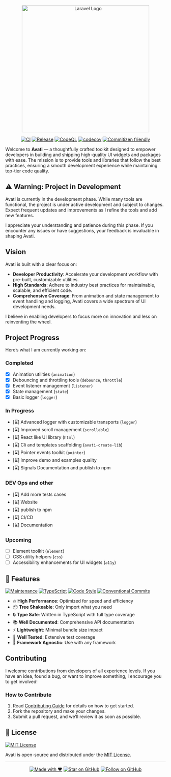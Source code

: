 
<p align="center"><a href="https://avati.io" target="_blank"><img src="https://raw.githubusercontent.com/laravel/art/master/logo-lockup/5%20SVG/2%20CMYK/1%20Full%20Color/laravel-logolockup-cmyk-red.svg" width="400" alt="Laravel Logo"></a></p>

<div align="center">

[![CI](https://github.com/KhaledSMQ/avati/actions/workflows/ci.yml/badge.svg)](https://github.com/KhaledSMQ/avati/actions/workflows/ci.yml)
[![Release](https://github.com/KhaledSMQ/avati/actions/workflows/release.yml/badge.svg)](https://github.com/KhaledSMQ/avati/actions/workflows/release.yml)
[![CodeQL](https://github.com/KhaledSMQ/avati/actions/workflows/codeql.yml/badge.svg)](https://github.com/KhaledSMQ/avati/actions/workflows/codeql.yml)
[![codecov](https://codecov.io/gh/KhaledSMQ/avati/branch/master/graph/badge.svg)](https://codecov.io/gh/KhaledSMQ/avati)
[![Commitizen friendly](https://img.shields.io/badge/commitizen-friendly-brightgreen.svg)](http://commitizen.github.io/cz-cli/)

</div>

Welcome to **Avati** — a thoughtfully crafted toolkit designed to empower developers in building and shipping high-quality UI widgets and packages with ease. The mission is to provide tools and libraries that follow the best practices, ensuring a smooth development experience while maintaining top-tier code quality.

## ⚠️ Warning: Project in Development
Avati is currently in the development phase. While many tools are functional, the project is under active development and subject to changes. Expect frequent updates and improvements as I refine the tools and add new features.

I appreciate your understanding and patience during this phase. If you encounter any issues or have suggestions, your feedback is invaluable in shaping Avati.
## Vision

Avati is built with a clear focus on:

- **Developer Productivity**: Accelerate your development workflow with pre-built, customizable utilities.
- **High Standards**: Adhere to industry best practices for maintainable, scalable, and efficient code.
- **Comprehensive Coverage**: From animation and state management to event handling and logging, Avati covers a wide spectrum of UI development needs.

I believe in enabling developers to focus more on innovation and less on reinventing the wheel.

## Project Progress

Here’s what I am currently working on:

### Completed
- [x] Animation utilities (`animation`)
- [x] Debouncing and throttling tools (`debounce`, `throttle`)
- [x] Event listener management (`listener`)
- [x] State management (`state`)
- [x] Basic logger (`logger`)

### In Progress
- [⌛] Advanced logger with customizable transports (`logger`)
- [⌛] Improved scroll management (`scrollable`)
- [⌛] React like UI library (`html`)
- [⌛] Cli and templates scaffolding (`avati-create-lib`)
- [⌛] Pointer events toolkit (`pointer`)
- [⌛] Improve demo and examples quality
- [⌛] Signals Documentation and publish to npm

### DEV Ops and other
- [⌛] Add more tests cases
- [⌛] Website
- [⌛] publish to npm
- [⌛] CI/CD
- [⌛] Documentation

### Upcoming
- [ ] Element toolkit (`element`)
- [ ] CSS utility helpers (`css`)
- [ ] Accessibility enhancements for UI widgets (`a11y`)

## 🚀 Features

[![Maintenance](https://img.shields.io/badge/Maintained%3F-yes-green.svg)](https://github.com/KhaledSMQ/avati/graphs/commit-activity)
[![TypeScript](https://img.shields.io/badge/TypeScript-Ready-blue.svg)](https://www.typescriptlang.org/)
[![Code Style](https://img.shields.io/badge/code_style-prettier-ff69b4.svg)](https://prettier.io/)
[![Conventional Commits](https://img.shields.io/badge/Conventional%20Commits-1.0.0-yellow.svg)](https://conventionalcommits.org)

- 🔥 **High Performance**: Optimized for speed and efficiency
- 📦 **Tree Shakeable**: Only import what you need
- 🔒 **Type Safe**: Written in TypeScript with full type coverage
- 📚 **Well Documented**: Comprehensive API documentation
- ⚡️ **Lightweight**: Minimal bundle size impact
- 🧪 **Well Tested**: Extensive test coverage
- 🔄 **Framework Agnostic**: Use with any framework

## Contributing

I welcome contributions from developers of all experience levels. If you have an idea, found a bug, or want to improve something, I encourage you to get involved!

### How to Contribute
1. Read [Contributing Guide](./Contributing.md) for details on how to get started.
2. Fork the repository and make your changes.
3. Submit a pull request, and we’ll review it as soon as possible.
 
## 📝 License

[![MIT License](https://img.shields.io/badge/license-MIT-blue.svg)](LICENSE)

Avati is open-source and distributed under the [MIT License](./LICENSE).

---


<div align="center">

[![Made with ❤️](https://img.shields.io/badge/Made%20with-❤️-red.svg)](https://github.com/KhaledSMQ)
[![Star on GitHub](https://img.shields.io/github/stars/KhaledSMQ/avati.svg?style=social)](https://github.com/KhaledSMQ/avati/stargazers)
[![Follow on GitHub](https://img.shields.io/github/followers/KhaledSMQ.svg?style=social&label=Follow)](https://github.com/KhaledSMQ)

</div>

